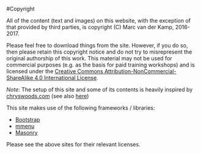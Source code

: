 #Copyright

All of the content (text and images) on this website, with the exception
of that provided by third parties, is copyright (C) Marc van der Kamp, 2016-2017.

Please feel free to download things from the site. However, if you do so, then please retain this copyright notice
and do not try to misrepresent the original authorship of this work. This 
material may not be used for commercial purposes (e.g. as the basis for paid
training workshops) and is licensed under the 
[Creative Commons Attribution-NonCommercial-ShareAlike 4.0 International License](http://creativecommons.org/licenses/by-nc-sa/4.0/).

*Note*: The setup of this site and some of its contents is heavily inspired by [chryswoods.com](http://chryswoods.com)  (see also [here](http://marcvanderkamp.github.io/website.html))

This site makes use of the following frameworks / libraries:

* [Bootstrap](http://getbootstrap.com)
* [mmenu](http://mmenu.frebsite.nl)
* [Masonry](http://masonry.desandro.com)

Please see the above sites for their relevant licenses.

